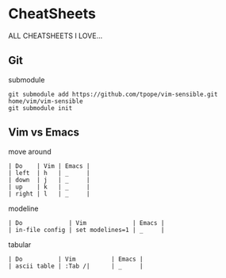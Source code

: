 <!-- vim:set ft=markdown: -->

CheatSheets
===
ALL CHEATSHEETS I LOVE...

Git
---


submodule

	git submodule add https://github.com/tpope/vim-sensible.git home/vim/vim-sensible
	git submodule init


Vim vs Emacs
---
move around

	| Do    | Vim | Emacs |
	| left  | h   | _     |
	| down  | j   | _     |
	| up    | k   | _     |
	| right | l   | _     |

modeline

	| Do             | Vim             | Emacs |
	| in-file config | set modelines=1 | _     |

tabular

	| Do          | Vim          | Emacs |
	| ascii table | :Tab /|      | _     |



